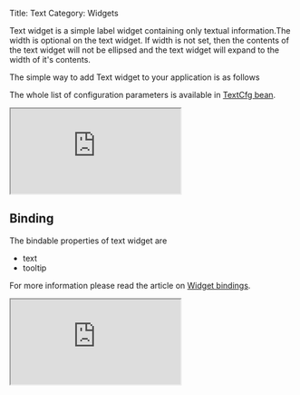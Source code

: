 Title: Text
Category: Widgets

Text widget is a simple label widget containing only textual information.The width is optional on the text widget. If width is not set, then the contents of the text widget will not be ellipsed and the text widget will expand to the width of it's contents.

The simple way to add Text widget to your application is as follows

<script src='http://snippets.ariatemplates.com/snippets/github.com/ariatemplates/documentation-code/snippets/widgets/text/Snippet.tpl?tag=wgtTextSnippet1&lang=at&outdent=true'></script>

The whole list of configuration parameters is available in [TextCfg bean](http://ariatemplates.com/api/#aria.widgets.CfgBeans:TextCfg).

<iframe class='samples' src='http://snippets.ariatemplates.com/samples/github.com/ariatemplates/documentation-code/samples/widgets/text/' ></iframe>

## Binding

The bindable properties of text widget are

* text
* tooltip

<script src='http://snippets.ariatemplates.com/snippets/github.com/ariatemplates/documentation-code/snippets/widgets/text/Snippet.tpl?tag=wgtTextSnippet2&lang=at&outdent=true'></script>

For more information please read the article on [Widget bindings](widget_bindings).

<iframe class='samples' src='http://snippets.ariatemplates.com/samples/github.com/ariatemplates/documentation-code/samples/widgets/text/binding/' ></iframe>